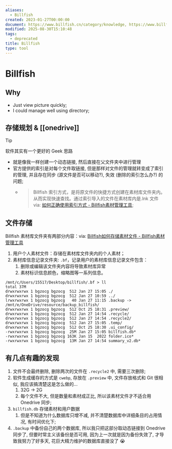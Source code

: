 ```yaml
---
aliases:
  - Billfish
created: 2023-01-27T00:00:00
document: https://www.billfish.cn/category/knowledge, https://www.billfish.cn/download, https://www.billfish.cn/bbs
modified: 2025-08-30T15:10:48
tags:
  - deprecated
title: Billfish
type: tool
---
```


# Billfish

## Why

- Just view picture quickly;
- I could manage well using directory;

## 存储规划 & [[onedrive]]

> [!tip]
  > 软件其实有一个更好的 Geek 思路

  - 就是像我一样创建一个动态链接, 然后直接在父文件夹中进行管理
  - 官方提供的索引是对每个文件取链接, 但是那样对文件的管理就转变成了索引的管理, 并且存在同步 (源文件是否可以移动?), 失效 (删除的索引怎么办?) 的问题;
    - > Billfish 索引方式，是将原文件的快捷方式创建在素材库文件夹内。从而实现快速查找。通过索引导入的文件在素材库内是.lnk 文件
      via: [如何正确使用索引方式 - Billfish素材管理工具](https://www.billfish.cn/knowledge/why-lose-1/);

## 文件存储

Billfish 素材库文件夹有两部分内容：via: [Billfish如何存储素材文件 - Billfish素材管理工具](https://www.billfish.cn/knowledge/billfish-cunchu/)

1. 用户个人素材文件：存储在素材库文件夹内的个人素材；
2. 素材库信息记录文件夹: `.bf`，记录用户的素材库信息记录文件包含：
	1. 删除或编辑该文件夹内容将导致素材库异常
	2. 素材标识信息颜色，缩略图等一系列信息。

```shell
/mnt/c/Users/15517/Desktop/billfish/.bf > ll
total 37M
drwxrwxrwx 1 bgzocg bgzocg  512 Jan 27 15:05 ./
drwxrwxrwx 1 bgzocg bgzocg  512 Jan 27 10:59 ../
lrwxrwxrwx 1 bgzocg bgzocg   40 Jan 27 11:15 .backup -> /mnt/e/OneDrive/resource/backup_billfish/
drwxrwxrwx 1 bgzocg bgzocg  512 Oct 25 18:31 .preview/
drwxrwxrwx 1 bgzocg bgzocg  512 Jan 27 14:54 .recycle/
drwxrwxrwx 1 bgzocg bgzocg  512 Jan 27 14:54 .recycle2/
drwxrwxrwx 1 bgzocg bgzocg  512 Jan 27 15:05 .temp/
drwxrwxrwx 1 bgzocg bgzocg  512 Oct 25 18:30 .ui_config/
-rwxrwxrwx 1 bgzocg bgzocg  25M Jan 27 15:05 billfish.db*
-rwxrwxrwx 1 bgzocg bgzocg 163K Jan 15  2022 folder.ico*
-rwxrwxrwx 1 bgzocg bgzocg  13M Jan 27 14:54 summary_v2.db*
```

## 有几点有趣的发现

1. 文件不会最终删除, 删除两次的文件在 `.recycle2` 中, 需要三次删除;
2. 软件生成缓存的方式是 `cwebp`, 存放在 `.preview` 中, 文件存放格式和 Git 很相似, 我应该搞清楚这是怎么做的...
	1. 32G -> 2G
	2. 每个文件不大, 但是数量和素材成正比, 所以该素材文件才不适合用 Onedrive 同步;
3. `billfish.db` 存储素材和用户数据
	1. 但是不知道为什么数据库只增不减, 并不清楚数据库中详细条目的占用情况, 有时间优化下;
4. `.backup` 中备份自己的两个数据库, 所以我只把这部分取动态链接到 Onedrive 同步了, 但要时常主义该备份是否可用, 因为上一次就是因为备份失效了, 才导致我努力了好多天, 花巨大精力维护的数据库直接没了 😭
